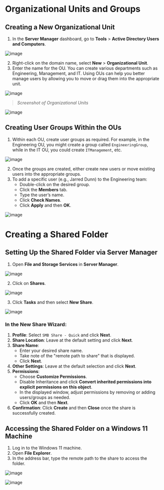 # Organizational Units and Groups

## Creating a New Organizational Unit
1. In the **Server Manager** dashboard, go to **Tools** > **Active Directory Users and Computers**.

![image](https://github.com/user-attachments/assets/bd56df7d-5ef9-43dd-bbb0-36979f5d5a81)

2. Right-click on the domain name, select **New** > **Organizational Unit**.
3. Enter the name for the OU. You can create various departments such as Engineering, Management, and IT. Using OUs can help you better manage users by allowing you to move or drag them into the appropriate unit.

![image](https://github.com/user-attachments/assets/a07a57d2-2bd7-4c4c-9082-ba3d7acd89d2)

> *Screenshot of Organizational Units*

![image](https://github.com/user-attachments/assets/dc0aa5a2-68b9-4eb5-a9f3-4b59d5698c12)

## Creating User Groups Within the OUs
1. Within each OU, create user groups as required. For example, in the Engineering OU, you might create a group called `EngineeringGroup`, while in the IT OU, you could create `ITManagement`, etc.

![image](https://github.com/user-attachments/assets/be7075fe-8c27-4359-829f-e2349dea1dbd)

2. Once the groups are created, either create new users or move existing users into the appropriate groups.
3. To add a specific user (e.g., Jarred Dunn) to the Engineering team:
   - Double-click on the desired group.
   - Click the **Members** tab.
   - Type the user’s name.
   - Click **Check Names**.
   - Click **Apply** and then **OK**.

![image](https://github.com/user-attachments/assets/3cbee7a2-3ff6-4e41-b698-2e990195f135)

# Creating a Shared Folder

## Setting Up the Shared Folder via Server Manager
1. Open **File and Storage Services** in **Server Manager**.

![image](https://github.com/user-attachments/assets/4bdfd5aa-3dd3-4a34-843f-60f4f6bfaaad)

2. Click on **Shares**.

![image](https://github.com/user-attachments/assets/cd39690b-1a2d-43a9-8c9b-20ca894cb328)

3. Click **Tasks** and then select **New Share**.

![image](https://github.com/user-attachments/assets/be67651a-78cc-4c8f-a3ef-6dee6ee27289)

### In the New Share Wizard:
1. **Profile**: Select `SMB Share - Quick` and click **Next**.
2. **Share Location**: Leave at the default setting and click **Next**.
3. **Share Name**: 
   - Enter your desired share name.
   - Take note of the "remote path to share" that is displayed.
   - Click **Next**.
4. **Other Settings**: Leave at the default selection and click **Next**.
5. **Permissions**:
   - Choose **Customize Permissions**.
   - Disable Inheritance and click **Convert inherited permissions into explicit permissions on this object**.
   - In the displayed window, adjust permissions by removing or adding users/groups as needed.
   - Click **OK** and then **Next**.
6. **Confirmation**: Click **Create** and then **Close** once the share is successfully created.

## Accessing the Shared Folder on a Windows 11 Machine
1. Log in to the Windows 11 machine.
2. Open **File Explorer**.
3. In the address bar, type the remote path to the share to access the folder.

![image](https://github.com/user-attachments/assets/69b85f7b-9c3e-4e64-8d74-be41a59f88d8)

![image](https://github.com/user-attachments/assets/2844343f-4fb9-41e3-af0c-80ab468d5990)
